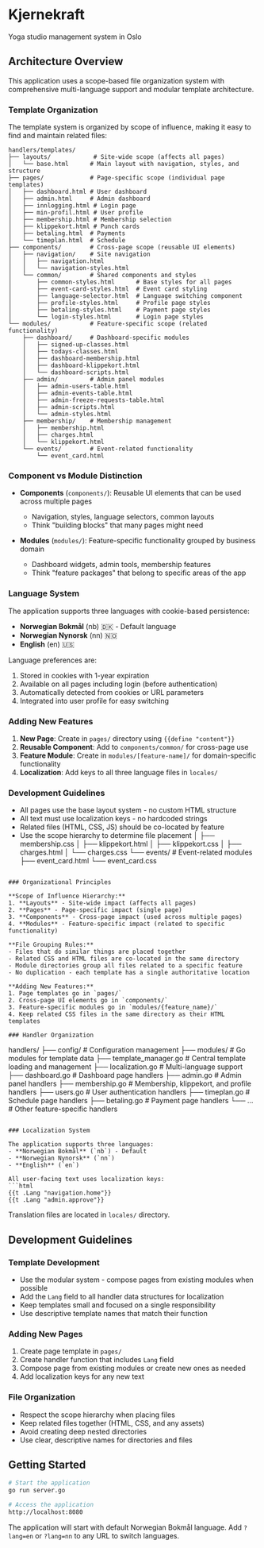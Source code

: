 # Kjernekraft
Yoga studio management system in Oslo

## Architecture Overview

This application uses a scope-based file organization system with comprehensive multi-language support and modular template architecture.

### Template Organization

The template system is organized by scope of influence, making it easy to find and maintain related files:

```
handlers/templates/
├── layouts/            # Site-wide scope (affects all pages)
│   └── base.html      # Main layout with navigation, styles, and structure
├── pages/             # Page-specific scope (individual page templates)
│   ├── dashboard.html # User dashboard
│   ├── admin.html     # Admin dashboard  
│   ├── innlogging.html # Login page
│   ├── min-profil.html # User profile
│   ├── membership.html # Membership selection
│   ├── klippekort.html # Punch cards
│   ├── betaling.html  # Payments
│   └── timeplan.html  # Schedule
├── components/        # Cross-page scope (reusable UI elements)
│   ├── navigation/    # Site navigation
│   │   ├── navigation.html
│   │   └── navigation-styles.html
│   └── common/        # Shared components and styles
│       ├── common-styles.html      # Base styles for all pages
│       ├── event-card-styles.html  # Event card styling
│       ├── language-selector.html  # Language switching component
│       ├── profile-styles.html     # Profile page styles
│       ├── betaling-styles.html    # Payment page styles
│       └── login-styles.html       # Login page styles
└── modules/           # Feature-specific scope (related functionality)
    ├── dashboard/     # Dashboard-specific modules
    │   ├── signed-up-classes.html
    │   ├── todays-classes.html
    │   ├── dashboard-membership.html
    │   ├── dashboard-klippekort.html
    │   └── dashboard-scripts.html
    ├── admin/         # Admin panel modules
    │   ├── admin-users-table.html
    │   ├── admin-events-table.html
    │   ├── admin-freeze-requests-table.html
    │   ├── admin-scripts.html
    │   └── admin-styles.html
    ├── membership/    # Membership management
    │   ├── membership.html
    │   ├── charges.html
    │   └── klippekort.html
    └── events/        # Event-related functionality
        └── event_card.html
```

### Component vs Module Distinction

- **Components** (`components/`): Reusable UI elements that can be used across multiple pages
  - Navigation, styles, language selectors, common layouts
  - Think "building blocks" that many pages might need

- **Modules** (`modules/`): Feature-specific functionality grouped by business domain
  - Dashboard widgets, admin tools, membership features
  - Think "feature packages" that belong to specific areas of the app

### Language System

The application supports three languages with cookie-based persistence:

- **Norwegian Bokmål** (nb) 🇩🇰 - Default language
- **Norwegian Nynorsk** (nn) 🇳🇴  
- **English** (en) 🇺🇸

Language preferences are:
1. Stored in cookies with 1-year expiration
2. Available on all pages including login (before authentication)
3. Automatically detected from cookies or URL parameters
4. Integrated into user profile for easy switching

### Adding New Features

1. **New Page**: Create in `pages/` directory using `{{define "content"}}` 
2. **Reusable Component**: Add to `components/common/` for cross-page use
3. **Feature Module**: Create in `modules/[feature-name]/` for domain-specific functionality
4. **Localization**: Add keys to all three language files in `locales/`

### Development Guidelines

- All pages use the base layout system - no custom HTML structure
- All text must use localization keys - no hardcoded strings
- Related files (HTML, CSS, JS) should be co-located by feature
- Use the scope hierarchy to determine file placement
    │   ├── membership.css
    │   ├── klippekort.html
    │   ├── klippekort.css
    │   ├── charges.html
    │   └── charges.css
    └── events/       # Event-related modules
        ├── event_card.html
        └── event_card.css
```

### Organizational Principles

**Scope of Influence Hierarchy:**
1. **Layouts** - Site-wide impact (affects all pages)
2. **Pages** - Page-specific impact (single page)
3. **Components** - Cross-page impact (used across multiple pages)
4. **Modules** - Feature-specific impact (related to specific functionality)

**File Grouping Rules:**
- Files that do similar things are placed together
- Related CSS and HTML files are co-located in the same directory
- Module directories group all files related to a specific feature
- No duplication - each template has a single authoritative location

**Adding New Features:**
1. Page templates go in `pages/`
2. Cross-page UI elements go in `components/`
3. Feature-specific modules go in `modules/{feature_name}/`
4. Keep related CSS files in the same directory as their HTML templates

### Handler Organization

```
handlers/
├── config/           # Configuration management
├── modules/          # Go modules for template data
├── template_manager.go # Central template loading and management
├── localization.go   # Multi-language support
├── dashboard.go      # Dashboard page handlers
├── admin.go         # Admin panel handlers
├── membership.go    # Membership, klippekort, and profile handlers
├── users.go         # User authentication handlers
├── timeplan.go      # Schedule page handlers
├── betaling.go      # Payment page handlers
└── ...              # Other feature-specific handlers
```

### Localization System

The application supports three languages:
- **Norwegian Bokmål** (`nb`) - Default
- **Norwegian Nynorsk** (`nn`)
- **English** (`en`)

All user-facing text uses localization keys:
```html
{{t .Lang "navigation.home"}}
{{t .Lang "admin.approve"}}
```

Translation files are located in `locales/` directory.

## Development Guidelines

### Template Development
- Use the modular system - compose pages from existing modules when possible
- Add the `Lang` field to all handler data structures for localization
- Keep templates small and focused on a single responsibility
- Use descriptive template names that match their function

### Adding New Pages
1. Create page template in `pages/`
2. Create handler function that includes `Lang` field
3. Compose page from existing modules or create new ones as needed
4. Add localization keys for any new text

### File Organization
- Respect the scope hierarchy when placing files
- Keep related files together (HTML, CSS, and any assets)
- Avoid creating deep nested directories
- Use clear, descriptive names for directories and files

## Getting Started

```bash
# Start the application
go run server.go

# Access the application
http://localhost:8080
```

The application will start with default Norwegian Bokmål language. Add `?lang=en` or `?lang=nn` to any URL to switch languages.
